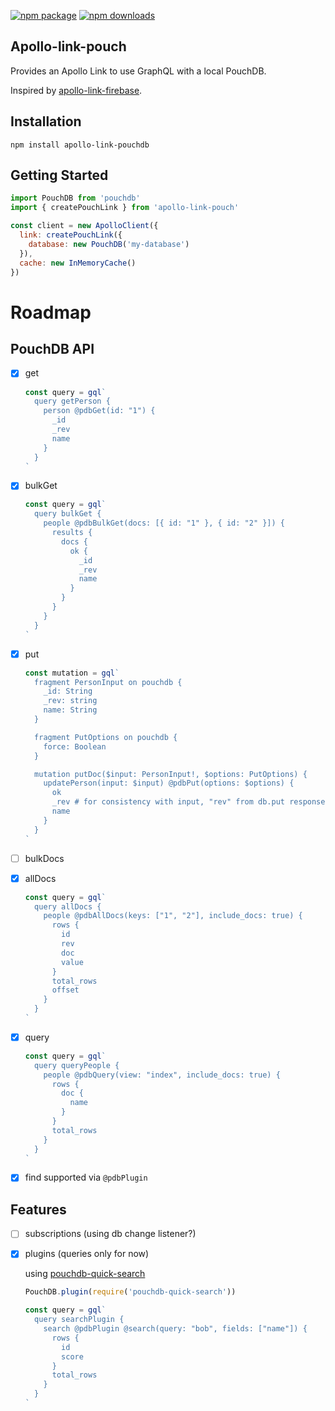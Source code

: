 [![npm package](https://img.shields.io/npm/v/apollo-link-pouch/latest.svg)](https://www.npmjs.com/package/apollo-link-pouch)
[![npm downloads](https://img.shields.io/npm/dm/apollo-link-pouch.svg)](https://www.npmjs.com/package/apollo-link-pouch)

## Apollo-link-pouch

Provides an Apollo Link to use GraphQL with a local PouchDB.

Inspired by [apollo-link-firebase](https://github.com/Canner/apollo-link-firebase).

## Installation

```console
npm install apollo-link-pouchdb
```

## Getting Started

```js
import PouchDB from 'pouchdb'
import { createPouchLink } from 'apollo-link-pouch'

const client = new ApolloClient({
  link: createPouchLink({
    database: new PouchDB('my-database')
  }),
  cache: new InMemoryCache()
})
```

# Roadmap

## PouchDB API

- [x] get

  ```js
  const query = gql`
    query getPerson {
      person @pdbGet(id: "1") {
        _id
        _rev
        name
      }
    }
  `
  ```

- [x] bulkGet

  ```js
  const query = gql`
    query bulkGet {
      people @pdbBulkGet(docs: [{ id: "1" }, { id: "2" }]) {
        results {
          docs {
            ok {
              _id
              _rev
              name
            }
          }
        }
      }
    }
  `
  ```

- [x] put

  ```js
  const mutation = gql`
    fragment PersonInput on pouchdb {
      _id: String
      _rev: string
      name: String
    }

    fragment PutOptions on pouchdb {
      force: Boolean
    }

    mutation putDoc($input: PersonInput!, $options: PutOptions) {
      updatePerson(input: $input) @pdbPut(options: $options) {
        ok
        _rev # for consistency with input, "rev" from db.put response is returned as "_rev"
        name
      }
    }
  `
  ```

- [ ] bulkDocs

- [x] allDocs

  ```js
  const query = gql`
    query allDocs {
      people @pdbAllDocs(keys: ["1", "2"], include_docs: true) {
        rows {
          id
          rev
          doc
          value
        }
        total_rows
        offset
      }
    }
  `
  ```

- [x] query

  ```js
  const query = gql`
    query queryPeople {
      people @pdbQuery(view: "index", include_docs: true) {
        rows {
          doc {
            name
          }
        }
        total_rows
      }
    }
  `
  ```

- [x] find
      supported via `@pdbPlugin`

## Features

- [ ] subscriptions (using db change listener?)

- [x] plugins (queries only for now)

  using [pouchdb-quick-search](https://github.com/pouchdb-community/pouchdb-quick-search)

  ```js
  PouchDB.plugin(require('pouchdb-quick-search'))

  const query = gql`
    query searchPlugin {
      search @pdbPlugin @search(query: "bob", fields: ["name"]) {
        rows {
          id
          score
        }
        total_rows
      }
    }
  `
  ```
